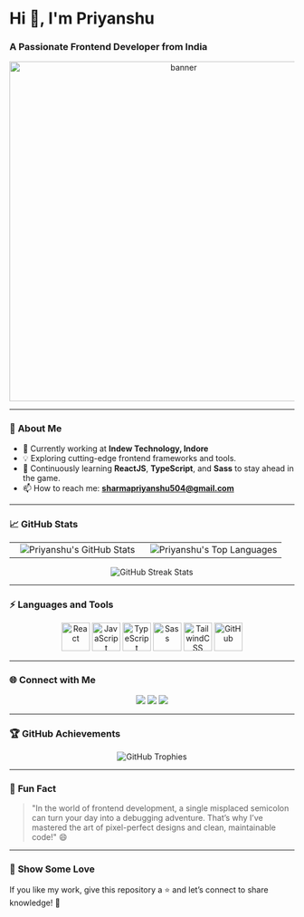 # **Hi 👋, I'm Priyanshu**  
### **A Passionate Frontend Developer from India**  
<p align="center">
  <img width="600" src="https://cdn.dribbble.com/users/1162077/screenshots/3848914/media/7ed7d5ca074b48b328150e5a231e8d1f.gif" alt="banner">
</p>

---

### 🚀 **About Me**  
- 🔭 Currently working at **Indew Technology, Indore**  
- 💡 Exploring cutting-edge frontend frameworks and tools.  
- 🌱 Continuously learning **ReactJS**, **TypeScript**, and **Sass** to stay ahead in the game.  
- 📫 How to reach me: **sharmapriyanshu504@gmail.com**

---

### 📈 **GitHub Stats**  

<table align="center" width="100%">
<tr>
<td align="center" width="50%">
<img alt="Priyanshu's GitHub Stats" src="https://github-readme-stats.vercel.app/api?username=pri-yanshu&show_icons=true&hide=issues&hide_border=true&theme=radical" />
</td>
<td align="center" width="50%">
<img alt="Priyanshu's Top Languages" src="https://github-readme-stats.vercel.app/api/top-langs/?username=pri-yanshu&langs_count=8&hide_border=true&layout=compact&theme=radical" />
</td>
</tr>
</table>

<p align="center">
  <img alt="GitHub Streak Stats" src="https://github-readme-streak-stats.herokuapp.com/?user=pri-yanshu&hide_border=true&theme=radical" />
</p>

---

### ⚡ **Languages and Tools**

<div align="center">
  <img src="https://cdn.jsdelivr.net/gh/devicons/devicon/icons/react/react-original-wordmark.svg" width="50" height="50" alt="React" />
  <img src="https://cdn.jsdelivr.net/gh/devicons/devicon/icons/javascript/javascript-original.svg" width="50" height="50" alt="JavaScript" />
  <img src="https://cdn.jsdelivr.net/gh/devicons/devicon/icons/typescript/typescript-original.svg" width="50" height="50" alt="TypeScript" />
  <img src="https://cdn.jsdelivr.net/gh/devicons/devicon/icons/sass/sass-original.svg" width="50" height="50" alt="Sass" />
  <img src="https://cdn.jsdelivr.net/gh/devicons/devicon/icons/tailwindcss/tailwindcss-plain.svg" width="50" height="50" alt="TailwindCSS" />
  <img src="https://cdn.jsdelivr.net/gh/devicons/devicon/icons/github/github-original.svg" width="50" height="50" alt="GitHub" />
</div>

---

### 🌐 **Connect with Me**
<p align="center">
  <a href="mailto:sharmapriyanshu504@gmail.com"><img src="https://img.shields.io/badge/Email-D14836?style=for-the-badge&logo=gmail&logoColor=white"></a>
  <a href="https://www.linkedin.com/in/your-linkedin"><img src="https://img.shields.io/badge/LinkedIn-0077B5?style=for-the-badge&logo=linkedin&logoColor=white"></a>
  <a href="https://twitter.com/your-twitter"><img src="https://img.shields.io/badge/Twitter-1DA1F2?style=for-the-badge&logo=twitter&logoColor=white"></a>
</p>

---

### 🏆 **GitHub Achievements**
<p align="center">
  <img src="https://github-profile-trophy.vercel.app/?username=pri-yanshu&row=1&column=6&theme=radical&no-frame=true&margin-w=5" alt="GitHub Trophies">
</p>

---

### 🌟 **Fun Fact**
> "In the world of frontend development, a single misplaced semicolon can turn your day into a debugging adventure. That’s why I’ve mastered the art of pixel-perfect designs and clean, maintainable code!" 😄

---

### 🔗 **Show Some Love**  
If you like my work, give this repository a ⭐ and let’s connect to share knowledge! 🚀
